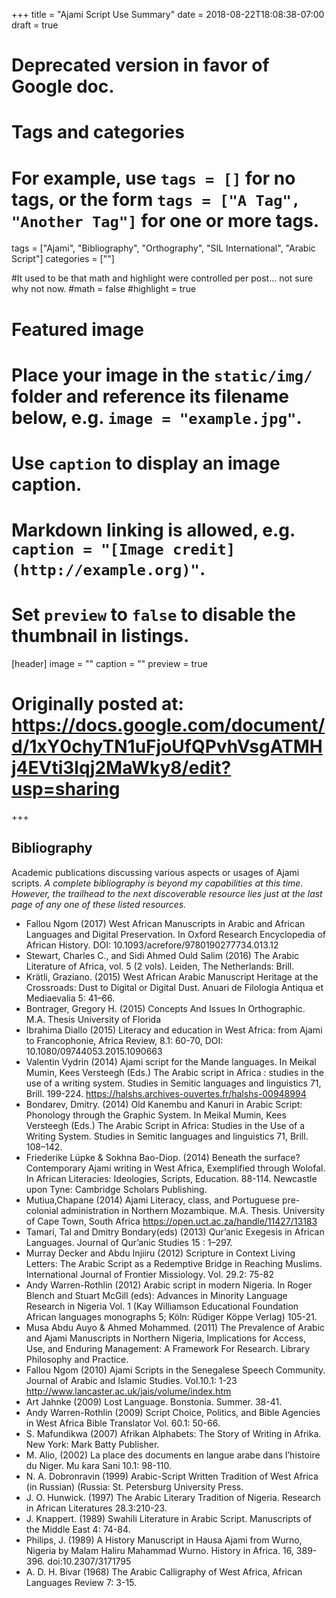 +++
title = "Ajami Script Use Summary"
date = 2018-08-22T18:08:38-07:00
draft = true
# Deprecated version in favor of Google doc.

# Tags and categories
# For example, use `tags = []` for no tags, or the form `tags = ["A Tag", "Another Tag"]` for one or more tags.
tags = ["Ajami", "Bibliography", "Orthography", "SIL International", "Arabic Script"]
categories = [""]

#It used to be that math and highlight were controlled per post... not sure why not now.
#math = false
#highlight = true

# Featured image
# Place your image in the `static/img/` folder and reference its filename below, e.g. `image = "example.jpg"`.
# Use `caption` to display an image caption.
#   Markdown linking is allowed, e.g. `caption = "[Image credit](http://example.org)"`.
# Set `preview` to `false` to disable the thumbnail in listings.
[header]
image = ""
caption = ""
preview = true

# Originally posted at:  https://docs.google.com/document/d/1xY0chyTN1uFjoUfQPvhVsgATMHj4EVti3lqj2MaWky8/edit?usp=sharing
+++


## Bibliography
Academic publications discussing various aspects or usages of Ajami scripts.
_A complete bibliography is beyond my capabilities at this time. However, the trailhead to the next discoverable resource lies just at the last page of any one of these listed resources._

* Fallou Ngom (2017) West African Manuscripts in Arabic and African Languages and Digital Preservation. In Oxford Research Encyclopedia of African History. DOI: 10.1093/acrefore/9780190277734.013.12
* Stewart, Charles C., and Sidi Ahmed Ould Salim (2016) The Arabic Literature of Africa, vol. 5 (2 vols). Leiden, The Netherlands: Brill.
* Krätli, Graziano. (2015) West African Arabic  Manuscript Heritage at the Crossroads: Dust to Digital or Digital Dust.  Anuari de Filologia Antiqua et Mediaevalia 5: 41–66.
* Bontrager, Gregory H. (2015) Concepts And Issues In Orthographic. M.A. Thesis University of Florida
* Ibrahima Diallo (2015) Literacy and education in West Africa: from Ajami to Francophonie, Africa Review, 8.1: 60-70, DOI: 10.1080/09744053.2015.1090663
* Valentin Vydrin (2014) Ajami script for the Mande languages. In Meikal Mumin, Kees Versteegh (Eds.) The Arabic script in Africa : studies in the use of a writing system. Studies in Semitic languages and linguistics 71, Brill. 199-224. https://halshs.archives-ouvertes.fr/halshs-00948994
* Bondarev, Dmitry. (2014) Old Kanembu and Kanuri in Arabic Script: Phonology through the Graphic System. In Meikal Mumin, Kees Versteegh (Eds.)  The Arabic Script in Africa: Studies in the Use of a Writing System. Studies in Semitic languages and linguistics 71, Brill. 108–142.
* Friederike Lüpke & Sokhna Bao-Diop. (2014) Beneath the surface? Contemporary Ajami writing in West Africa, Exemplified through Wolofal. In African Literacies: Ideologies, Scripts, Education. 88-114. Newcastle upon Tyne: Cambridge Scholars Publishing.
* Mutiua,Chapane (2014) Ajami Literacy, class, and Portuguese pre-colonial administration in Northern Mozambique. M.A. Thesis. University of Cape Town, South Africa https://open.uct.ac.za/handle/11427/13183
* Tamari, Tal and Dmitry Bondary(eds) (2013) Qur’anic Exegesis in African Languages. Journal of Qur’anic Studies 15 : 1–297.
* Murray Decker and Abdu Injiiru (2012) Scripture in Context Living Letters: The Arabic Script as a Redemptive Bridge in Reaching Muslims. International Journal of Frontier Missiology. Vol. 29.2: 75-82
* Andy Warren-Rothlin (2012) Arabic script in modern Nigeria. In Roger Blench and Stuart McGill (eds): Advances in Minority Language Research in Nigeria Vol. 1 (Kay Williamson Educational Foundation African languages monographs 5; Köln: Rüdiger Köppe Verlag) 105-21.
* Musa Abdu Auyo & Ahmed Mohammed. (2011) The Prevalence of Arabic and Ajami Manuscripts in Northern Nigeria, Implications for Access, Use, and Enduring Management: A Framework For Research. Library Philosophy and Practice.
* Fallou Ngom (2010) Ajami Scripts in the Senegalese Speech Community. Journal of Arabic and Islamic Studies. Vol.10.1: 1-23 http://www.lancaster.ac.uk/jais/volume/index.htm
* Art Jahnke (2009) Lost Language. Bonstonia. Summer. 38-41.
* Andy Warren-Rothlin (2009) Script Choice, Politics, and Bible Agencies in West Africa Bible Translator Vol. 60.1: 50-66.
* S. Mafundikwa (2007) Afrikan Alphabets: The Story of Writing in Afrika. New York: Mark Batty Publisher.
* M. Alio, (2002) La place des documents en langue arabe dans l’histoire du Niger. Mu ƙara Sani 10.1: 98-110.
* N. A. Dobronravin (1999) Arabic-Script Written Tradition of West Africa (in Russian) (Russia: St. Petersburg University Press.
* J. O. Hunwick. (1997) The Arabic Literary Tradition of Nigeria. Research in African Literatures 28.3:210-23.
* J. Knappert. (1989) Swahili Literature in Arabic Script. Manuscripts of the Middle East 4: 74-84.
* Philips, J. (1989) A History Manuscript in Hausa Ajami from Wurno, Nigeria by Malam Haliru Mahammad Wurno. History in Africa. 16, 389-396. doi:10.2307/3171795
* A. D. H. Bivar (1968) The Arabic Calligraphy of West Africa, African Languages Review 7: 3-15.

